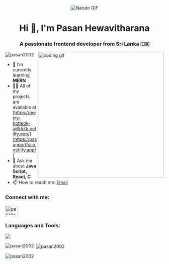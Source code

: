 <div align="center">
  <img src="https://media.giphy.com/media/v1.Y2lkPTc5MGI3NjExeDVzdmo3cXJtdWlldDk0MzE5OW03bWR3bXlnYWpleDBjb2tqejA5ciZlcD12MV9pbnRlcm5hbF9naWZfYnlfaWQmY3Q9Zw/l1J9urAfGd3grKV6E/giphy.gif" alt="Naruto GIF">
</div>

<!-- Introduction -->
<h1 align="center">Hi 👋, I'm Pasan Hewavitharana</h1>
<h3 align="center">A passionate frontend developer from Sri Lanka &#127473;&#127472;</h3>

<!-- Coding Gif -->
<img align="right" width="400" src="https://media4.giphy.com/media/v1.Y2lkPTc5MGI3NjExcG14Y3k5YTk1czB4OTN5YW1xaW45bGtwZGtuOXVsMWluNGR0cjEzbyZlcD12MV9pbnRlcm5hbF9naWZfYnlfaWQmY3Q9Zw/qgQUggAC3Pfv687qPC/giphy.gif" alt="coding gif">

<!-- Profile Views -->
<p align="left"> <img src="https://komarev.com/ghpvc/?username=pasan2002&label=Profile%20views&color=0e75b6&style=flat" alt="pasan2002" /> </p>

<!-- Learning and Projects -->
- 🌱 I’m currently learning **MERN**
- 👨‍💻 All of my projects are available at [https://merry-hotteok-a6557b.netlify.app/](https://pasanportfolio.netlify.app/)
- 💬 Ask me about **Java Script, React, C**
- 📫 How to reach me: [Email](mailto:batm31768@gmail.com)

<!-- Connect with me -->
<h3 align="left">Connect with me:</h3>
<p align="left">
  <a href="https://linkedin.com/in/pasan-hewavitharana" target="blank">
    <img align="center" src="https://raw.githubusercontent.com/rahuldkjain/github-profile-readme-generator/master/src/images/icons/Social/linked-in-alt.svg" alt="pasan-hewavitharana" height="30" width="40" />
  </a>
</p>

<!-- Languages and Tools -->
<h3 align="left">Languages and Tools:</h3>
<p align="left">
  <a href="https://skillicons.dev">
    <img src="https://skillicons.dev/icons?i=py,react,js,c,html,nodejs,mongodb,tailwind,css,github,express" />
  </a>
</p>

<!-- GitHub Stats -->
<p><img align="left" src="https://github-readme-stats.vercel.app/api/top-langs?username=pasan2002&show_icons=true&locale=en&layout=compact" alt="pasan2002" /></p>
<p>&nbsp;<img align="center" src="https://github-readme-stats.vercel.app/api?username=pasan2002&show_icons=true&locale=en" alt="pasan2002" /></p>
<p><img align="center" src="https://github-readme-streak-stats.herokuapp.com/?user=pasan2002&" alt="pasan2002" /></p>
